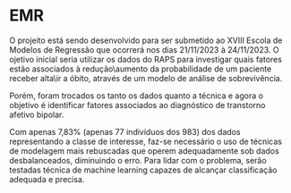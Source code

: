 # EMR
O projeito está sendo desenvolvido para ser submetido ao XVIII Escola de Modelos de Regressão que ocorrerá nos dias 21/11/2023 à 24/11/2023.
O ojetivo inicial seria utilizar os dados do RAPS para investigar quais fatores estão associados à redução\aumento da probabilidade de um paciente receber alta\ir a óbito, através de um modelo de análise de sobrevivência.

Porém, foram trocados os tanto os dados quanto a técnica e agora o objetivo é identificar fatores associados ao diagnóstico de transtorno afetivo bipolar. 

Com apenas 7,83% (apenas 77 indivíduos dos 983) dos dados representando a classe de interesse, faz-se necessário o uso de técnicas de modelagem mais rebuscadas que operem adequadamente sob dados desbalanceados, diminuindo o erro. Para lidar com o problema, serão testadas técnica de machine learning capazes de alcançar classificação adequada e precisa.
